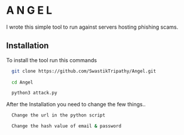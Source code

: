 
# A N G E L

I wrote this simple tool to run against servers hosting phishing scams.



## Installation

To install the tool run this commands

```bash
  git clone https://github.com/SwastikTripathy/Angel.git
  
  cd Angel

  python3 attack.py
```
After the Installation you need to change the few things..

```bash
  Change the url in the python script

  Change the hash value of email & password 
```
